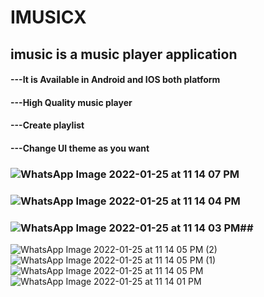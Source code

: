 # IMUSICX

## imusic is a music player application

#### ---It is Available in Android and IOS both platform 
#### ---High Quality music player 
#### ---Create playlist  
#### ---Change UI theme as you want 



### ![WhatsApp Image 2022-01-25 at 11 14 07 PM](https://user-images.githubusercontent.com/75213176/151030841-b8f5cca4-274d-4c75-b476-6422ea871ad1.jpeg)
### ![WhatsApp Image 2022-01-25 at 11 14 04 PM](https://user-images.githubusercontent.com/75213176/151030883-daf41c31-4eed-4cfb-8e3d-268a69242a85.jpeg)
### ![WhatsApp Image 2022-01-25 at 11 14 03 PM](https://user-images.githubusercontent.com/75213176/151030898-dbd71f25-3651-4b2e-9bfa-0dc6b0293be0.jpeg)##
![WhatsApp Image 2022-01-25 at 11 14 05 PM (2)](https://user-images.githubusercontent.com/75213176/151030917-84f5207c-1a1e-4bdb-8fc8-8ac200ec310b.jpeg)
![WhatsApp Image 2022-01-25 at 11 14 05 PM (1)](https://user-images.githubusercontent.com/75213176/151030941-a0d97c3f-1513-4440-9d02-62846f9e2560.jpeg)
![WhatsApp Image 2022-01-25 at 11 14 05 PM](https://user-images.githubusercontent.com/75213176/151030951-0e55d15d-6a77-4232-88de-b9742883c91b.jpeg)
![WhatsApp Image 2022-01-25 at 11 14 01 PM](https://user-images.githubusercontent.com/75213176/151031001-9b1c5228-26a2-4ef0-a5d5-3ad2140886ad.jpeg)
